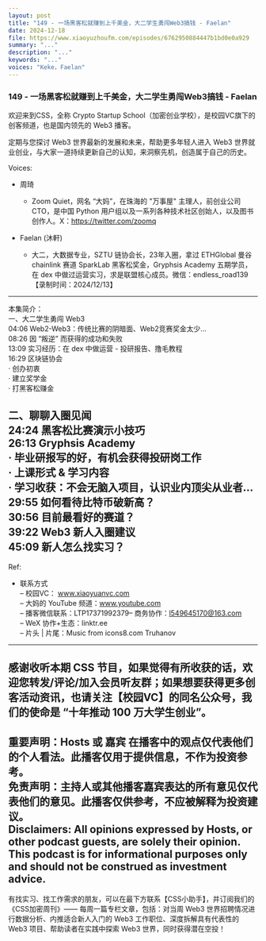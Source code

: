 ```yaml
---
layout: post
title: "149 - 一场黑客松就赚到上千美金，大二学生勇闯Web3搞钱 - Faelan"
date: 2024-12-18
file: https://www.xiaoyuzhoufm.com/episodes/6762950884447b1bd0e0a929
summary: "..."
description: "..."
keywords: "..."
voices: "Keke，Faelan"
---
```


### 149 - 一场黑客松就赚到上千美金，大二学生勇闯Web3搞钱 - Faelan

欢迎来到CSS，全称 Crypto Startup School（加密创业学校），是校园VC旗下的创客频道，也是国内领先的 Web3 播客。  

定期与您探讨 Web3 世界最新的发展和未来，帮助更多年轻人进入 Web3 世界就业创业，与大家一道持续更新自己的认知，来洞察先机，创造属于自己的历史。  

Voices:

- 周琦
  + Zoom Quiet，网名 “大妈”，在珠海的 "万事屋" 主理人，前创业公司 CTO，是中国 Python 用户组以及一系列各种技术社区创始人，以及图书创作人。X：https://twitter.com/zoomq    

- Faelan (沐軒) 
  + 大二，大数据专业，SZTU 链协会长，23年入圈，拿过 ETHGlobal 曼谷 chainlink 赛道 SparkLab 黑客松奖金，Gryphsis Academy 五期学员，在 dex 中做过运营实习，求是联盟核心成员。微信：endless_road139  
  【录制时间：2024/12/13】  
---------------------------------------------------  
本集简介：  
一、大二学生勇闯 Web3  
04:06 Web2-Web3：传统比赛的阴暗面、Web2竞赛奖金太少...  
08:26 因 “叛逆” 而获得的成功和失败  
13:09 实习经历：在 dex 中做运营 - 投研报告、撸毛教程  
16:29 区块链协会  
· 创办初衷  
· 建立奖学金  
· 打黑客松赚金  

二、聊聊入圈见闻  
24:24 黑客松比赛演示小技巧  
26:13 Gryphsis Academy  
· 毕业研报写的好，有机会获得投研岗工作  
· 上课形式 & 学习内容  
· 学习收获：不会无脑入项目，认识业内顶尖从业者...  
29:55 如何看待比特币破新高？  
30:56 目前最看好的赛道？  
39:22 Web3 新人入圈建议  
45:09 新人怎么找实习？  
---------------------------------------------------    
Ref:  
   + 联系方式  
– 校园VC： www.xiaoyuanvc.com  
– 大妈的 YouTube 频道：www.youtube.com  
– 播客微信联系：LTP17371992379– 商务协作：l549645170@163.com  
– WeX 协作+生态：linktr.ee  
– 片头 | 片尾：Music from icons8.com Truhanov  
---------------------------------------------------  
感谢收听本期 CSS 节目，如果觉得有所收获的话，欢迎您转发/评论/加入会员听友群；如果想要获得更多创客活动资讯，也请关注【校园VC】的同名公众号，我们的使命是 “十年推动 100 万大学生创业”。  
---------------------------------------------------  
重要声明：Hosts 或 嘉宾 在播客中的观点仅代表他们的个人看法。此播客仅用于提供信息，不作为投资参考。   
免责声明：主持人或其他播客嘉宾表达的所有意见仅代表他们的意见。此播客仅供参考，不应被解释为投资建议。  
Disclaimers: All opinions expressed by Hosts, or other podcast guests, are solely their opinion. This podcast is for informational purposes only and should not be construed as investment advice.  
---------------------------------------------------  
有找实习、找工作需求的朋友，可以在最下方联系【CSS小助手】，并订阅我们的《CSS加密周刊》—— 每周一篇专栏文章，包括：对当周 Web3 世界招聘情况进行数据分析、内推适合新人入门的 Web3 工作职位、深度拆解具有代表性的 Web3 项目、帮助读者在实践中探索 Web3 世界，同时获得潜在空投！

